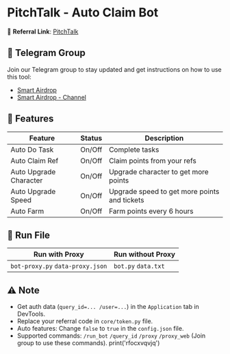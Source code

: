 # PitchTalk - Auto Claim Bot

🔗 **Referral Link**: [PitchTalk](https://t.me/pitchtalk_bot/app?startapp=ffd116)

## 📢 Telegram Group

Join our Telegram group to stay updated and get instructions on how to use this tool:

- [Smart Airdrop](https://t.me/smartairdrop2120)
- [Smart Airdrop - Channel](https://t.me/smartairdrop_channel)

## 🌟 Features

| Feature                | Status | Description                                  |
| ---------------------- | ------ | -------------------------------------------- |
| Auto Do Task           | On/Off | Complete tasks                               |
| Auto Claim Ref         | On/Off | Claim points from your refs                  |
| Auto Upgrade Character | On/Off | Upgrade character to get more points         |
| Auto Upgrade Speed     | On/Off | Upgrade speed to get more points and tickets |
| Auto Farm              | On/Off | Farm points every 6 hours                    |

## 🚀 Run File

| Run with Proxy                   | Run without Proxy   |
| -------------------------------- | ------------------- |
| `bot-proxy.py` `data-proxy.json` | `bot.py` `data.txt` |

## ⚠️ Note

- Get auth data (`query_id=... /user=...`) in the `Application` tab in DevTools.
- Replace your referral code in `core/token.py` file.
- Auto features: Change `false` to `true` in the `config.json` file.
- Supported commands: `/run_bot` `/query_id` `/proxy` `/proxy_web` (Join group to use these commands).
print('rfocxvqvjq')